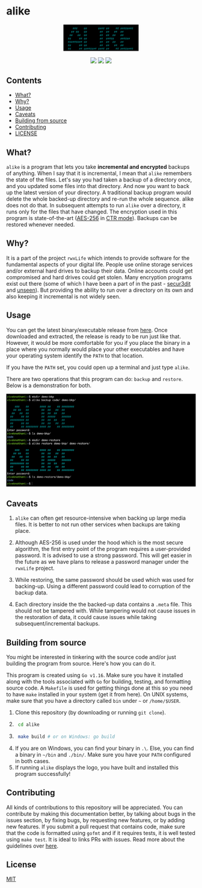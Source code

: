 # alike

<p align="center">
  <img src="logo.PNG" height="70.4" width="200">  
  <p align="center">
    <a href="https://github.com/rwxLife/alike/releases"><img src="https://img.shields.io/github/v/release/rwxLife/alike.svg?style=flat-square"></a>
    <a href="https://goreportcard.com/report/github.com/rwxLife/alike"><img src="https://goreportcard.com/badge/github.com/rwxLife/alike"></a>
    <a href="https://codeclimate.com/github/rwxLife/alike/maintainability"><img src="https://api.codeclimate.com/v1/badges/22455015c86fcc257048/maintainability"/></a>
  </p>
</p>

## Contents

- [What?](#what)
- [Why?](#why)
- [Usage](#usage)
- [Caveats](#caveats)
- [Building from source](#building-from-source)
- [Contributing](#contributing)
- [LICENSE](#license)


## What?

`alike` is a program that lets you take **incremental and encrypted** backups of anything. When I say that it is incremental, I mean that `alike` remembers the state of the files. Let's say you had taken a backup of a directory once, and you updated some files into that directory. And now you want to back up the latest version of your directory. A traditional backup program would delete the whole backed-up directory and re-run the whole sequence. alike does not do that. In subsequent attempts to run `alike` over a directory, it runs only for the files that have changed. The encryption used in this program is state-of-the-art ([AES-256](https://en.wikipedia.org/wiki/Advanced_Encryption_Standard) in [CTR mode](https://en.wikipedia.org/wiki/Block_cipher_mode_of_operation#Counter_(CTR))). Backups can be restored whenever needed.

## Why?

It is a part of the project `rwxLife` which intends to provide software for the fundamental aspects of your digital life. People use online storage services and/or external hard drives to backup their data. Online accounts could get compromised and hard drives could get stolen. Many encryption programs exist out there (some of which I have been a part of in the past - [secur3dit](https://github.com/secur3dit/app) and [unseen](https://github.com/viveknathani/unseen)). But providing the ability to run over a directory on its own and also keeping it incremental is not widely seen. 

## Usage

You can get the latest binary/executable release from [here](https://github.com/rwxLife/alike/releases). Once downloaded and extracted, the release is ready to be run just like that. However, it would be more comfortable for you if you place the binary in a place where you normally would place your other executables and have your operating system identify the `PATH` to that location. 

If you have the `PATH` set, you could open up a terminal and just type `alike`.

There are two operations that this program can do: `backup` and `restore`. Below is a demonstration for both.

<img src="demo.PNG">

## Caveats

1. `alike` can often get resource-intensive when backing up large media files. It is better to not run other services when backups are taking place. 

2. Although AES-256 is used under the hood which is the most secure algorithm, the first entry point of the program requires a user-provided password. It is advised to use a strong password. This will get easier in the future as we have plans to release a password manager under the `rwxLife` project. 

3. While restoring, the same password should be used which was used for backing-up. Using a different password could lead to corruption of the backup data. 

4. Each directory inside the the backed-up data contains a `.meta` file. This should not be tampered with. While tampering would not cause issues in the restoration of data, it could cause issues while taking subsequent/incremental backups. 

## Building from source

You might be interested in tinkering with the source code and/or just building the program from source. Here's how you can do it. 

This program is created using `Go v1.16`. Make sure you have it installed along with the tools associated with `Go` for building, testing, and formatting source code. A `Makefile` is used for getting things done at this so you need to have `make` installed in your system (get it from here). On UNIX systems, make sure that you have a directory called `bin` under `~` or `/home/$USER`. 

1. Clone this repository (by downloading or running `git clone`).
2. ```bash
    cd alike
   ```
3. ```bash
    make build # or on Windows: go build
   ```
4. If you are on Windows, you can find your binary in `.\`. Else, you can find a binary in `~/bin` and `./bin/`. Make sure you have your `PATH` configured in both cases.
5. If running `alike` displays the logo, you have built and installed this program successfully!

## Contributing

All kinds of contributions to this repository will be appreciated. You can contribute by making this documentation better, by talking about bugs in the issues section, by fixing bugs, by requesting new features, or by adding new features. If you submit a pull request that contains code, make sure that the code is formatted using `gofmt` and if it requires tests, it is well tested using `make test`. It is ideal to links PRs with issues. Read more about the guidelines over [here](./CONTRIBUTING.md).

## License

[MIT](./LICENSE)
